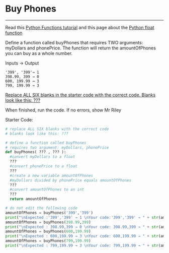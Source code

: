 # Buy Phones
---

Read this [Python Functions tutorial](/apcsp/py/pythonfunctions/) and this page about the [Python float function](https://www.w3schools.com/python/ref_func_float.asp)

Define a function called buyPhones that requires TWO arguments: myDollars and phonePrice. The function will return the amountOfPhones you can buy as a whole number.


Inputs → Output
```
'399', '399'→ 1
398.99, 399 → 0
600, 199.99 → 3
799, 199.99 → 3
```

<u>Replace ALL SIX blanks in the starter code with the correct code. Blanks look like this: ???</u>

When finished, run the code. If no errors, show Mr Riley 

Starter Code:
```python
# replace ALL SIX blanks with the correct code
# blanks look like this: ???

# define a function called buyPhones
# requires two argument: myDollars, phonePrice
def buyPhones( ??? , ??? ):
  #convert myDollars to a float
  ???
  #convert phonePrice to a float
  ???
  #create a new variable amountOfPhones
  #myDollars divided by phonePrice equals amountOfPhones
  ???
  #convert amountOfPhones to an int
  ???
  return amountOfPhones

# do not edit the following code
amountOfPhones = buyPhones('399','399')
print("\nExpected :'399','399' → 1 \nYour code:'399','399' → " + str(amountOfPhones))
amountOfPhones = buyPhones(398.99,399)
print("\nExpected : 398.99,399 → 0 \nYour code: 398.99,399 → " + str(amountOfPhones))
amountOfPhones = buyPhones(600,199.99)
print("\nExpected : 600,199.99 → 3 \nYour code: 600,199.99 → " + str(amountOfPhones))
amountOfPhones = buyPhones(799,199.99)
print("\nExpected : 799,199.99 → 3 \nYour code: 799,199.99 → " + str(amountOfPhones))
```